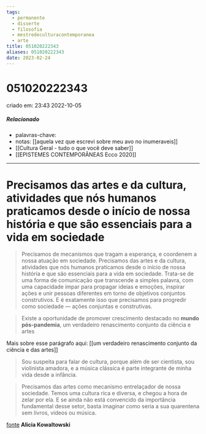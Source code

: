 ```yaml
---
tags:
  - permanente
  - disserte
  - filosofia
  - mestredeculturacontemporanea
  - arte
title: 051020222343
aliases: 051020222343
date: 2023-02-24
---
```

# 051020222343
criado em: 23:43 2022-10-05

##### Relacionado
- palavras-chave:
- notas: [[aquela vez que escrevi sobre meu avo no inumeraveis]]
- [[Cultura Geral - tudo o que você deve saber]]
- [[EPISTEMES CONTEMPORÂNEAS Ecco 2020]]
---

# Precisamos das artes e da cultura, atividades que nós humanos praticamos desde o início de nossa história e que são essenciais para a vida em sociedade

> Precisamos de mecanismos que tragam a esperança, e coordenem a nossa atuação em sociedade. Precisamos das artes e da cultura, atividades que nós humanos praticamos desde o início de nossa história e que são essenciais para a vida em sociedade. Trata-se de uma forma de comunicação que transcende a simples palavra, com uma capacidade ímpar para propagar ideias e emoções, inspirar ações e unir pessoas diferentes em torno de objetivos conjuntos construtivos. E é exatamente isso que precisamos para progredir como sociedade — ações conjuntas e construtivas.


>Existe a oportunidade de promover crescimento destacado no **mundo pós-pandemia**, um verdadeiro renascimento conjunto da ciência e artes

Mais sobre esse parágrafo aqui: [[um verdadeiro renascimento conjunto da ciência e das artes]]

>Sou suspeita para falar de cultura, porque além de ser cientista, sou violinista amadora, e a música clássica é parte integrante de minha vida desde a infância.

>Precisamos das artes como mecanismo entrelaçador de nossa sociedade. Temos uma cultura rica e diversa, e chegou a hora de zelar por ela. E se ainda não está convencido da importância fundamental desse setor, basta imaginar como seria a sua quarentena sem livros, vídeos ou música.

[fonte](https://www.nexojornal.com.br/colunistas/2020/Se-a-ci%C3%AAncia-%C3%A9-fundamental-a-cultura-%C3%A9-vital)
**Alicia Kowaltowski**



